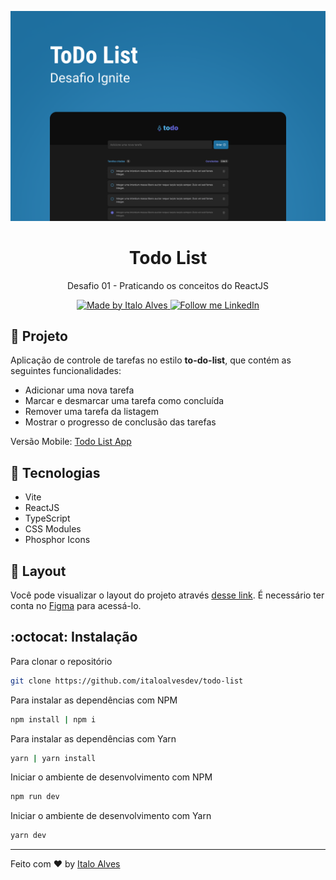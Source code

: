 <p align="center">
  <img alt="Git Explorer" src="./.github/capa.png"/>
</p>

<h1 align="center">
	Todo List
</h1>

<p align="center">Desafio 01 - Praticando os conceitos do ReactJS</p>

<p align="center">
  <a href="https://github.com/italoalvesdev">
    <img alt="Made by Italo Alves" src="https://img.shields.io/badge/Made%20by-Italo%20Alves-2ecc71">
  </a>

  <a href="https://www.linkedin.com/in/italo-alvess/" target="_blank">
    <img alt="Follow me LinkedIn" src="https://img.shields.io/badge/Follow%20up-italo--alvess-2ecc71?style=social&logo=linkedin">
  </a>
</p>

## 🚀 Projeto

Aplicação de controle de tarefas no estilo **to-do-list**, que contém as seguintes funcionalidades:
- Adicionar uma nova tarefa
- Marcar e desmarcar uma tarefa como concluída
- Remover uma tarefa da listagem
- Mostrar o progresso de conclusão das tarefas

Versão Mobile: [Todo List App](https://github.com/italoalvesdev/todo-list-app)

## 🔧 Tecnologias

- Vite
- ReactJS
- TypeScript
- CSS Modules
- Phosphor Icons

## 🔖 Layout

Você pode visualizar o layout do projeto através [desse link](https://www.figma.com/file/0n0zDN7zbzhRbaEO74Xesx/ToDo-List/duplicate). É necessário ter conta no [Figma](http://figma.com/) para acessá-lo.


## :octocat: Instalação
Para clonar o repositório

```sh
git clone https://github.com/italoalvesdev/todo-list
```

Para instalar as dependências com NPM

```sh
npm install | npm i
```

Para instalar as dependências com Yarn

```sh
yarn | yarn install
```

Iniciar o ambiente de desenvolvimento com NPM

```sh
npm run dev
```

Iniciar o ambiente de desenvolvimento com Yarn

```sh
yarn dev
```
---

Feito com ♥ by [Italo Alves](https://www.linkedin.com/in/italo-alvess/)
